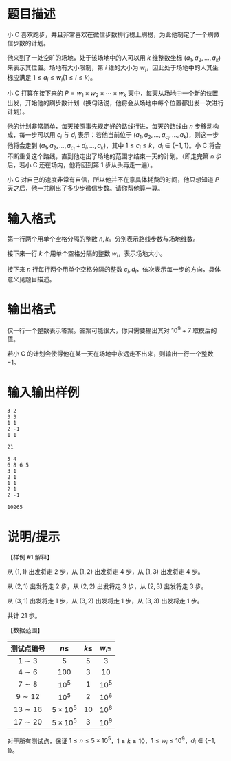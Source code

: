 # 题目描述

小 C 喜欢跑步，并且非常喜欢在微信步数排行榜上刷榜，为此他制定了一个刷微信步数的计划。

他来到了一处空旷的场地，处于该场地中的人可以用 $k$ 维整数坐标 $(a_1, a_2, \ldots , a_k)$ 来表示其位置。场地有大小限制，第 $i$ 维的大小为 $w_i$，因此处于场地中的人其坐标应满足 $1 \leq a_i \leq w_i(1 \leq i \leq k)$。

小 C 打算在接下来的 $P = w_1 \times w_2 \times \cdots \times w_k$ 天中，每天从场地中一个新的位置出发，开始他的刷步数计划（换句话说，他将会从场地中每个位置都出发一次进行计划）。

他的计划非常简单，每天按照事先规定好的路线行进，每天的路线由 $n$ 步移动构成，每一步可以用 $c_i$ 与 $d_i$ 表示：若他当前位于 $(a_1, a_2, \ldots , a_{c_i}, \ldots, a_k)$，则这一步他将会走到 $(a_1, a_2, \ldots , a_{c_i} + d_i, \ldots , a_k)$，其中 $1 \leq c_i \leq k$，$d_i \in \{-1, 1 \}$。小 C 将会不断重复这个路线，直到他走出了场地的范围才结束一天的计划。（即走完第 $n$ 步后，若小 C 还在场内，他将回到第 $1$ 步从头再走一遍）。

小 C 对自己的速度非常有自信，所以他并不在意具体耗费的时间，他只想知道 $P$ 天之后，他一共刷出了多少步微信步数。请你帮他算一算。

# 输入格式

第一行两个用单个空格分隔的整数 $n, k$。分别表示路线步数与场地维数。

接下来一行 $k$ 个用单个空格分隔的整数 $w_i$，表示场地大小。

接下来 $n$ 行每行两个用单个空格分隔的整数 $c_i, d_i$，依次表示每一步的方向，具体意义见题目描述。

# 输出格式

仅一行一个整数表示答案。答案可能很大，你只需要输出其对 ${10}^9 + 7$ 取模后的值。

若小 C 的计划会使得他在某一天在场地中永远走不出来，则输出一行一个整数 $-1$。

# 输入输出样例

```input1
3 2
3 3
1 1
2 -1
1 1
```

```output1
21
```

```input2
5 4
6 8 6 5
3 1
2 1
1 1
2 1
2 -1
```

```output2
10265
```

# 说明/提示

【样例 #1 解释】

从 $(1, 1)$ 出发将走 $2$ 步，从 $(1, 2)$ 出发将走 $4$ 步，从 $(1, 3)$ 出发将走 $4$ 步。

从 $(2, 1)$ 出发将走 $2$ 步，从 $(2, 2)$ 出发将走 $3$ 步，从 $(2, 3)$ 出发将走 $3$ 步。

从 $(3, 1)$ 出发将走 $1$ 步，从 $(3, 2)$ 出发将走 $1$ 步，从 $(3, 3)$ 出发将走 $1$ 步。

共计 $21$ 步。

【数据范围】

|  测试点编号  |     $n \leq$      | $k \leq$ | $w_i \leq$ |
| :----------: | :---------------: | :------: | :--------: |
|  $1 \sim 3$  |        $5$        |   $5$    |    $3$     |
|  $4 \sim 6$  |       $100$       |   $3$    |    $10$    |
|  $7 \sim 8$  |     ${10}^5$      |   $1$    |  ${10}^5$  |
| $9 \sim 12$  |     ${10}^5$      |   $2$    |  ${10}^6$  |
| $13 \sim 16$ | $5 \times {10}^5$ |   $10$   |  ${10}^6$  |
| $17 \sim 20$ | $5 \times {10}^5$ |   $3$    |  ${10}^9$  |

对于所有测试点，保证 $1 \leq n \leq 5 \times {10}^5$，$1 \leq k \leq 10$，$1 \leq w_i \leq {10}^9$，$d_i \in \{-1, 1 \}$。
